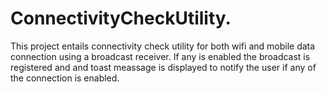 # ConnectivityCheckUtility.
This project entails connectivity check utility for both wifi and mobile data connection using a broadcast receiver.
If any is enabled the broadcast is registered and and toast meassage is displayed to notify the user if any of the connection is enabled.
